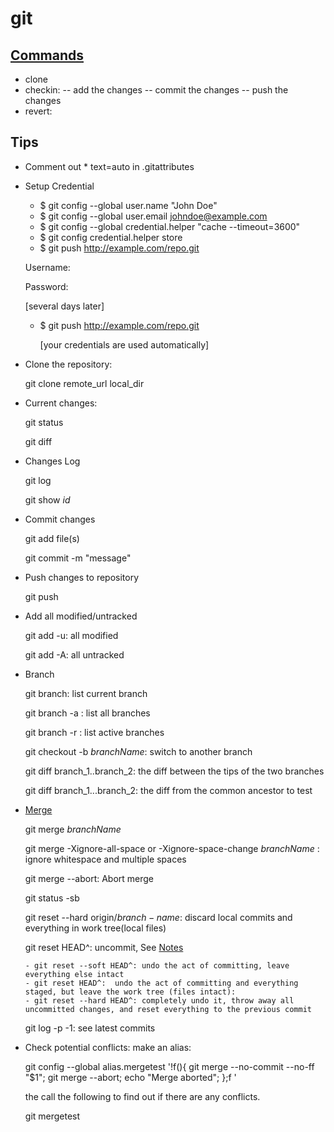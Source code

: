 git
======

## [Commands](https://git-scm.com/docs)
- clone
- checkin:
-- add the changes
-- commit the changes
-- push the changes
- revert:

## Tips
- Comment out * text=auto in .gitattributes
- Setup Credential
   - $ git config --global user.name "John Doe"
   - $ git config --global user.email johndoe@example.com
   - $ git config --global credential.helper "cache --timeout=3600"
   - $ git config credential.helper store
   - $ git push http://example.com/repo.git
  
    Username: <type your username>
  
    Password: <type your password>
  
    [several days later]
    
  - $ git push http://example.com/repo.git
    
    [your credentials are used automatically]
    
- Clone the repository:
    
    git clone remote_url local_dir
  
- Current changes:
   
   git status 
   
   git diff
   
-  Changes Log

   git log
   
   git show  _id_
   
- Commit changes

   git add file(s)
   
   git commit -m "message"

- Push changes to repository

   git push
   
- Add all modified/untracked

   git add -u: all modified
   
   git add -A:  all untracked
   
   
- Branch

   git branch:  list current branch
   
   git branch -a : list all branches
   
   git branch -r : list active branches
   
   git checkout -b $branchName$:  switch to another branch   
   
   git diff branch_1..branch_2: the diff between the tips of the two branches
   
   git diff branch_1...branch_2:  the diff from the common ancestor to test

- [Merge](https://git-scm.com/book/en/v2/Git-Tools-Advanced-Merging)

   git merge $branchName$
   
   git merge  -Xignore-all-space or -Xignore-space-change  $branchName$ : ignore whitespace and multiple spaces 
   
   git merge --abort:   Abort merge
   
   git status -sb
   
   git reset --hard origin/$branch-name$:  discard local commits and everything in work tree(local files)
   
   git reset HEAD^: uncommit, See [Notes](https://stackoverflow.com/questions/2845731/how-to-uncommit-my-last-commit-in-git)
   
      - git reset --soft HEAD^: undo the act of committing, leave everything else intact
      - git reset HEAD^:  undo the act of committing and everything staged, but leave the work tree (files intact):
      - git reset --hard HEAD^: completely undo it, throw away all uncommitted changes, and reset everything to the previous commit
   
   git log -p -1: see latest commits
   
- Check potential conflicts: 
   make an alias:

    git config --global alias.mergetest '!f(){ git merge --no-commit --no-ff "$1"; git merge --abort; echo "Merge aborted"; };f '

   the call the following to find out if there are any conflicts.

    git mergetest <branchname>

